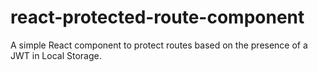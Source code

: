 # react-protected-route-component
A simple React component to protect routes based on the presence of a JWT in Local Storage.

